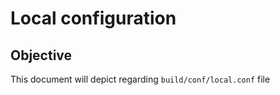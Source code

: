 Local configuration
===================

## Objective

This document will depict regarding `build/conf/local.conf` file